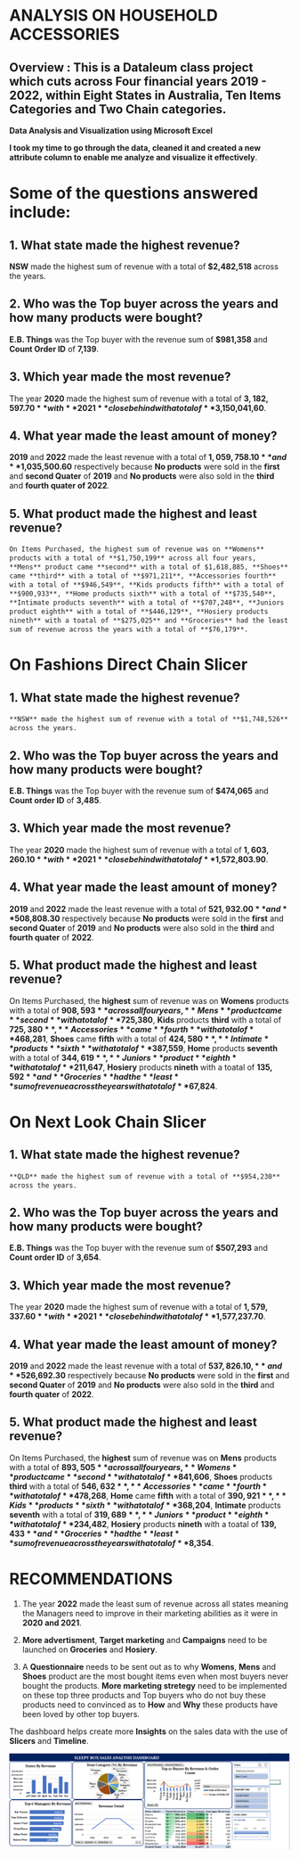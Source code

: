 #         ANALYSIS ON HOUSEHOLD ACCESSORIES
## Overview : This is a Dataleum class project which cuts across Four financial years 2019 - 2022, within Eight States in Australia, Ten Items Categories and Two Chain categories.

**Data Analysis and Visualization using Microsoft Excel**

**I took my time to go through the data, cleaned it and created a new attribute column to enable me analyze and visualize it effectively**.


# Some of the questions answered include:
## 1. What state made the highest revenue?
  **NSW** made the highest sum of revenue with a total of **$2,482,518** across the years.

## 2. Who was the Top buyer across the years and how many products were bought?
   **E.B. Things** was the Top buyer with the revenue sum of **$981,358** and **Count Order ID** of **7,139**.

## 3. Which year made the most revenue?
   The year **2020** made the highest sum of revenue with a total of **$3,182,597.70** with **2021** close behind with a total of **$3,150,041,60**.

## 4. What year made the least amount of money?
   **2019** and **2022** made the least revenue with a total of **$1,059,758.10** and **$1,035,500.60** respectively because **No products** were sold in the **first** and **second Quater** of **2019** and **No products** were also sold in the **third** and **fourth quater of 2022**.

## 5. What product made the highest and least revenue? 
    On Items Purchased, the highest sum of revenue was on **Womens** products with a total of **$1,750,199** across all four years, **Mens** product came **second** with a total of $1,618,885, **Shoes** came **third** with a total of **$971,211**, **Accessories fourth** with a total of **$946,549**, **Kids products fifth** with a total of **$900,933**, **Home products sixth** with a total of **$735,540**, **Intimate products seventh** with a total of **$707,248**, **Juniors product eighth** with a total of **$446,129**, **Hosiery products nineth** with a toatal of **$275,025** and **Groceries** had the least sum of revenue across the years with a total of **$76,179**.
    



# On Fashions Direct Chain Slicer
## 1. What state made the highest revenue?
    **NSW** made the highest sum of revenue with a total of **$1,748,526** across the years.
 
## 2. Who was the Top buyer across the years and how many products were bought?
   **E.B. Things** was the Top buyer with the revenue sum of **$474,065** and **Count order ID** of **3,485**.
   
## 3. Which year made the most revenue?
   The year **2020** made the highest sum of revenue with a total of **$1,603,260.10** with **2021** close behind with a total of **$1,572,803.90**.
   
## 4. What year made the least amount of money?
   **2019** and **2022** made the least revenue with a total of **$521,932.00** and **$508,808.30** respectively because **No products** were sold in the **first** and **second Quater** of **2019** and **No products** were also sold in the **third** and **fourth quater** of **2022**.

## 5. What product made the highest and least revenue? 
On Items Purchased, the **highest** sum of revenue was on **Womens** products with a total of **$908,593** across all four years, **Mens** product came **second** with a total of **$725,380**, **Kids** products **third** with a total of **$725,380**, **Accessories** came **fourth** with a total of **$468,281**, **Shoes** came **fifth** with a total of **$424,580**,  **Intimate** products **sixth** with a total of **$387,559**, **Home** products **seventh** with a total of **$344,619**, **Juniors** product **eighth** with a total of **$211,647**, **Hosiery** products **nineth** with a toatal of **$135,592** and **Groceries** had the **least** sum of revenue across the years with a total of **$67,824**.
                                                         
                                                           
                                                         
# On Next Look Chain Slicer
## 1. What state made the highest revenue?
    **QLD** made the highest sum of revenue with a total of **$954,230** across the years.
 
## 2. Who was the Top buyer across the years and how many products were bought?
   **E.B. Things** was the Top buyer with the revenue sum of **$507,293** and **Count order ID** of **3,654**.
   
## 3. Which year made the most revenue?
   The year **2020** made the highest sum of revenue with a total of **$1,579,337.60** with **2021** close behind with a total of **$1,577,237.70**.
   
## 4. What year made the least amount of money?
   **2019** and **2022** made the least revenue with a total of **$537,826.10,** and **$526,692.30** respectively because **No products** were sold in the **first** and **second Quater** of **2019** and **No products** were also sold in the **third** and **fourth quater** of **2022**.

## 5. What product made the highest and least revenue? 
On Items Purchased, the **highest** sum of revenue was on **Mens** products with a total of **$893,505** across all four years, **Womens** product came **second** with a total of **$841,606**, **Shoes** products **third** with a total of **$546,632**, **Accessories** came **fourth** with a total of **$478,268**, **Home** came **fifth** with a total of **$390,921**,  **Kids** products **sixth** with a total of **$368,204**, **Intimate** products **seventh** with a total of **$319,689**, **Juniors** product **eighth** with a total of **$234,482**, **Hosiery** products **nineth** with a toatal of **$139,433** and **Groceries** had the **least** sum of revenue across the years with a total of **$8,354**.                                                           
                                                           
                                                                       
 # RECOMMENDATIONS
 1. The year **2022** made the least sum of revenue across all states meaning the Managers need to improve in their marketing abilities as it were in **2020 and 2021**.

2. **More advertisment**, **Target marketing** and **Campaigns** need to be launched on **Groceries** and **Hosiery**. 

3. A **Questionnaire** needs to be sent out as to why **Womens**, **Mens** and **Shoes** product are the most bought items even when most buyers never bought the products. 
   **More marketing stretegy** need to be implemented on these top three products and Top buyers who do not buy these products need to convinced as to **How** and **Why** these    products have been loved by other top buyers.


The dashboard helps create more **Insights** on the sales data with the use of **Slicers** and **Timeline**.


![](https://github.com/Lindaobichukwu/Analysis-on-Household-Accessories-/blob/main/Capture14.PNG)



